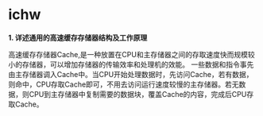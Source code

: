 # ichw
**1.	详述通用的高速缓存存储器结构及工作原理**

高速缓存存储器Cache,是一种放置在CPU和主存储器之间的存取速度快而规模较小的存储器，可以增加存储器的传输效率和处理机的效能。
一些数据和指令事先由主存储器调入Cache中。当CPU开始处理数据时，先访问Cache，若有数据，则命中，CPU存取Cache即可，不用去访问运行速度较慢的主存储器。若无数据，则CPU到主存储器中复制需要的数据块，覆盖Cache的内容，完成后CPU存取Cache。
